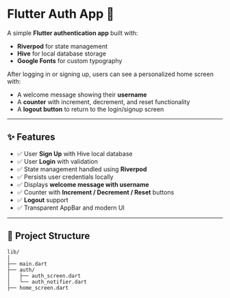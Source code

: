 # Flutter Auth App 🚀

A simple **Flutter authentication app** built with:
- **Riverpod** for state management
- **Hive** for local database storage
- **Google Fonts** for custom typography  

After logging in or signing up, users can see a personalized home screen with:
- A welcome message showing their **username**
- A **counter** with increment, decrement, and reset functionality
- A **logout button** to return to the login/signup screen  

---

## ✨ Features

- ✅ User **Sign Up** with Hive local database  
- ✅ User **Login** with validation  
- ✅ State management handled using **Riverpod**  
- ✅ Persists user credentials locally  
- ✅ Displays **welcome message with username**  
- ✅ Counter with **Increment / Decrement / Reset** buttons  
- ✅ **Logout** support  
- ✅ Transparent AppBar and modern UI  

---

## 📂 Project Structure

```
lib/
│
├── main.dart
├── auth/
│   ├── auth_screen.dart
│   └── auth_notifier.dart
├── home_screen.dart
